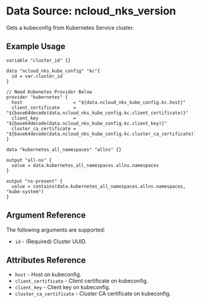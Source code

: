 # Data Source: ncloud_nks_version

Gets a kubeconfig from Kubernetes Service cluster.

## Example Usage

```hcl
variable "cluster_id" {}

data "ncloud_nks_kube_config" "kc"{
  id = var.cluster_id
}

// Need Kubenetes Provider Below
provider "kubernetes" {
  host                   = "${data.ncloud_nks_kube_config.kc.host}"
  client_certificate     = "${base64decode(data.ncloud_nks_kube_config.kc.client_certificate)}"
  client_key             = "${base64decode(data.ncloud_nks_kube_config.kc.client_key)}"
  cluster_ca_certificate = "${base64decode(data.ncloud_nks_kube_config.kc.cluster_ca_certificate)}"
}

data "kubernetes_all_namespaces" "allns" {}

output "all-ns" {
  value = data.kubernetes_all_namespaces.allns.namespaces
}

output "ns-present" {
  value = contains(data.kubernetes_all_namespaces.allns.namespaces, "kube-system")
}
```

## Argument Reference

The following arguments are supported:

* `id` - (Required) Cluster UUID.

## Attributes Reference

* `host` - Host on kubeconfig.
* `client_certificate` - Client certificate on kubeconfig.
* `client_key` - Client key on kubeconfig.
* `cluster_ca_certificate` - Cluster CA certificate on kubeconfig.
